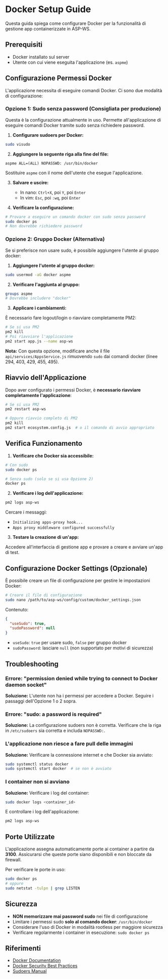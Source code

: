 # Docker Setup Guide

Questa guida spiega come configurare Docker per la funzionalità di gestione app containerizzate in ASP-WS.

## Prerequisiti

- Docker installato sul server
- Utente con cui viene eseguita l'applicazione (es. `aspme`)

## Configurazione Permessi Docker

L'applicazione necessita di eseguire comandi Docker. Ci sono due modalità di configurazione:

### Opzione 1: Sudo senza password (Consigliata per produzione)

Questa è la configurazione attualmente in uso. Permette all'applicazione di eseguire comandi Docker tramite sudo senza richiedere password.

1. **Configurare sudoers per Docker:**

```bash
sudo visudo
```

2. **Aggiungere la seguente riga alla fine del file:**

```
aspme ALL=(ALL) NOPASSWD: /usr/bin/docker
```

Sostituire `aspme` con il nome dell'utente che esegue l'applicazione.

3. **Salvare e uscire:**
   - In nano: `Ctrl+X`, poi `Y`, poi `Enter`
   - In vim: `Esc`, poi `:wq`, poi `Enter`

4. **Verificare la configurazione:**

```bash
# Provare a eseguire un comando docker con sudo senza password
sudo docker ps
# Non dovrebbe richiedere password
```

### Opzione 2: Gruppo Docker (Alternativa)

Se si preferisce non usare sudo, è possibile aggiungere l'utente al gruppo docker:

1. **Aggiungere l'utente al gruppo docker:**

```bash
sudo usermod -aG docker aspme
```

2. **Verificare l'aggiunta al gruppo:**

```bash
groups aspme
# Dovrebbe includere "docker"
```

3. **Applicare i cambiamenti:**

È necessario fare logout/login o riavviare completamente PM2:

```bash
# Se si usa PM2
pm2 kill
# Poi riavviare l'applicazione
pm2 start app.js --name asp-ws
```

**Nota:** Con questa opzione, modificare anche il file `api/services/AppsService.js` rimuovendo `sudo` dai comandi docker (linee 294, 403, 429, 455, 495).

## Riavvio dell'Applicazione

Dopo aver configurato i permessi Docker, è **necessario riavviare completamente l'applicazione**:

```bash
# Se si usa PM2
pm2 restart asp-ws

# Oppure riavvio completo di PM2
pm2 kill
pm2 start ecosystem.config.js  # o il comando di avvio appropriato
```

## Verifica Funzionamento

1. **Verificare che Docker sia accessibile:**

```bash
# Con sudo
sudo docker ps

# Senza sudo (solo se si usa Opzione 2)
docker ps
```

2. **Verificare i log dell'applicazione:**

```bash
pm2 logs asp-ws
```

Cercare i messaggi:
- `Initializing apps-proxy hook...`
- `Apps proxy middleware configured successfully`

3. **Testare la creazione di un'app:**

Accedere all'interfaccia di gestione app e provare a creare e avviare un'app di test.

## Configurazione Docker Settings (Opzionale)

È possibile creare un file di configurazione per gestire le impostazioni Docker:

```bash
# Creare il file di configurazione
sudo nano /path/to/asp-ws/config/custom/docker_settings.json
```

Contenuto:

```json
{
  "useSudo": true,
  "sudoPassword": null
}
```

- `useSudo`: `true` per usare sudo, `false` per gruppo docker
- `sudoPassword`: lasciare `null` (non supportato per motivi di sicurezza)

## Troubleshooting

### Errore: "permission denied while trying to connect to Docker daemon socket"

**Soluzione:** L'utente non ha i permessi per accedere a Docker. Seguire i passaggi dell'Opzione 1 o 2 sopra.

### Errore: "sudo: a password is required"

**Soluzione:** La configurazione sudoers non è corretta. Verificare che la riga in `/etc/sudoers` sia corretta e includa `NOPASSWD:`.

### L'applicazione non riesce a fare pull delle immagini

**Soluzione:** Verificare la connessione internet e che Docker sia avviato:

```bash
sudo systemctl status docker
sudo systemctl start docker  # se non è avviato
```

### I container non si avviano

**Soluzione:** Verificare i log del container:

```bash
sudo docker logs <container_id>
```

E controllare i log dell'applicazione:

```bash
pm2 logs asp-ws
```

## Porte Utilizzate

L'applicazione assegna automaticamente porte ai container a partire da **3100**. Assicurarsi che queste porte siano disponibili e non bloccate da firewall.

Per verificare le porte in uso:

```bash
sudo docker ps
# oppure
sudo netstat -tulpn | grep LISTEN
```

## Sicurezza

- **NON memorizzare mai password sudo** nei file di configurazione
- Limitare i permessi sudo **solo al comando docker**: `/usr/bin/docker`
- Considerare l'uso di Docker in modalità rootless per maggiore sicurezza
- Verificare regolarmente i container in esecuzione: `sudo docker ps`

## Riferimenti

- [Docker Documentation](https://docs.docker.com/)
- [Docker Security Best Practices](https://docs.docker.com/engine/security/)
- [Sudoers Manual](https://www.sudo.ws/docs/man/sudoers.man/)
